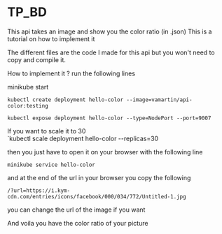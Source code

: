 # TP_BD
This api takes an image and show you the color ratio (in .json)
This is a tutorial on how to implement it

The different files are the code I made for this api but you won't need to copy and compile it.

How to implement it ? run the following lines

minikube start

    kubectl create deployment hello-color --image=vamartin/api-color:testing

    kubectl expose deployment hello-color --type=NodePort --port=9007

If you want to scale it to 30   
    `kubectl scale deployment hello-color --replicas=30

then you just have to open it on your browser with the following line

    minikube service hello-color

and at the end of the url in your browser you copy the following

    /?url=https://i.kym-cdn.com/entries/icons/facebook/000/034/772/Untitled-1.jpg

you can change the url of the image if you want

And voila you have the color ratio of your picture
